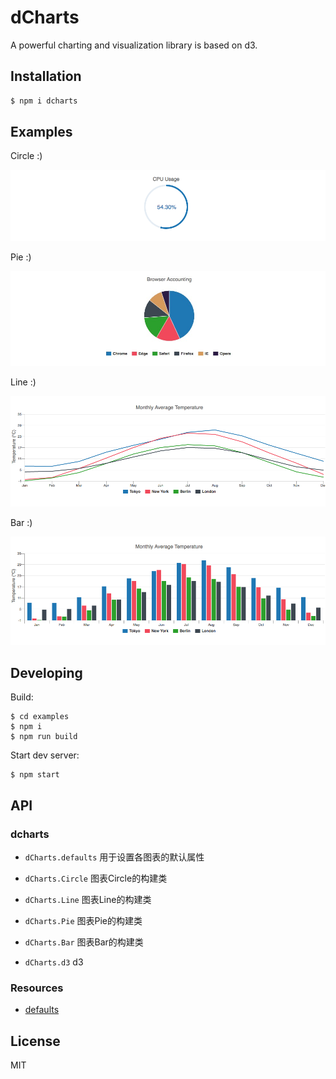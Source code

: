 # dCharts

A powerful charting and visualization library is based on d3.


## Installation

```bash
$ npm i dcharts
```

## Examples

Circle :)

![](assets/circle.png)

Pie :)

![](assets/pie.png)

Line :)

![](assets/line.png)

Bar :)

![](assets/bar.png)


## Developing

Build:

```
$ cd examples
$ npm i
$ npm run build
```

Start dev server:

```
$ npm start
```

## API

### dcharts

- `dCharts.defaults` 用于设置各图表的默认属性

- `dCharts.Circle` 图表Circle的构建类

- `dCharts.Line` 图表Line的构建类

- `dCharts.Pie` 图表Pie的构建类

- `dCharts.Bar` 图表Bar的构建类

- `dCharts.d3` d3

### Resources

* [defaults](https://github.com/vicanso/dcharts/blob/master/md/defaults.md)

## License

MIT

